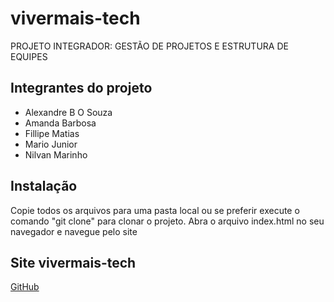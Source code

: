 # vivermais-tech
PROJETO INTEGRADOR: GESTÃO DE PROJETOS E ESTRUTURA DE EQUIPES

## Integrantes do projeto
- Alexandre B O Souza
- Amanda Barbosa
- Fillipe Matias
- Mario Junior
- Nilvan Marinho

## Instalação
Copie todos os arquivos para uma pasta local ou se preferir execute o comando "git clone" para clonar o projeto. Abra o arquivo index.html no seu navegador e navegue pelo site

## Site vivermais-tech
[GitHub]([http://github.com](https://warm-palmier-fc787d.netlify.app/))
